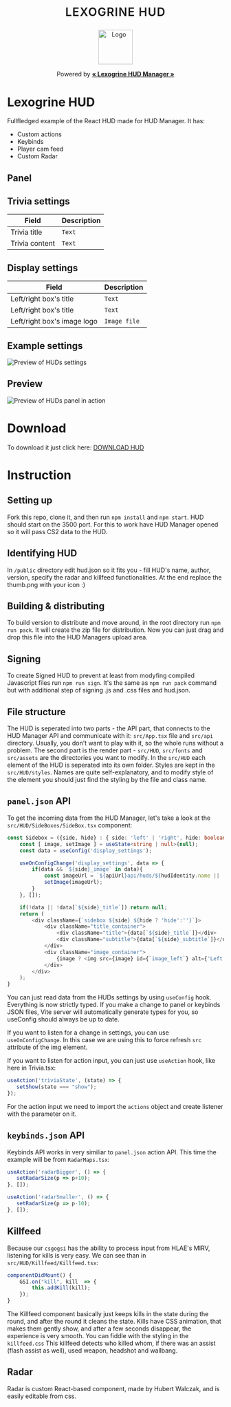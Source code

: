 
<p align="center">
	<p align="center" style="font-weight:600; letter-spacing:1pt; font-size:20pt;">LEXOGRINE HUD</p>
	<p align="center"><img src="icon.png" alt="Logo" width="80" height="80"></p>
	<p align="center" style="font-weight:400;">Powered by <a href='https://github.com/lexogrine/hud-manager'><strong>« Lexogrine HUD Manager »</strong></a></p>
</p>

# Lexogrine HUD

  

Fullfledged example of the React HUD made for HUD Manager. It has:

- Custom actions
- Keybinds
- Player cam feed
- Custom Radar

## **Panel**
## Trivia settings

|  Field|Description  |
|--|--|
|  Trivia title| `Text` |
|  Trivia content| `Text` |


## Display settings


|  Field|Description  |
|--|--|
|  Left/right box's title| `Text` |
|  Left/right box's title| `Text` |
|  Left/right box's image logo| `Image file` |

## Example settings

![Preview of HUDs settings](settings.png)

## Preview

![Preview of HUDs panel in action](preview.png)

# Download

To download it just click here: [DOWNLOAD HUD]([https://github.com/lexogrine/cs2-react-hud/releases/latest](https://github.com/auuruum/OpenHud-React-Hud-Realname-flag/releases/tag/release))

# Instruction
## Setting up
Fork this repo, clone it, and then run `npm install` and `npm start`. HUD should start on the 3500 port. For this to work have HUD Manager opened so it will pass CS2 data to the HUD.

## Identifying HUD
In `/public` directory edit hud.json so it fits you - fill HUD's name, author, version, specify the radar and killfeed functionalities. At the end replace the thumb.png with your icon :)

## Building & distributing
To build version to distribute and move around, in the root directory run `npm run pack`. It will create the zip file for distribution. Now you can just drag and drop this file into the HUD Managers upload area.

## Signing

To create Signed HUD to prevent at least from modyfing compiled Javascript files run `npm run sign`. It's the same as `npm run pack` command but with additional step of signing .js and .css files and hud.json.

  
 ## File structure
 The HUD is seperated into two parts - the API part, that connects to the HUD Manager API and communicate with it: `src/App.tsx` file and `src/api` directory. Usually, you don't want to play with it, so the whole runs without a problem.
 The second part is the render part - `src/HUD`, `src/fonts` and `src/assets` are the directories you want to modify. In the `src/HUD` each element of the HUD is seperated into its own folder. Styles are kept in the `src/HUD/styles`. Names are quite self-explanatory, and to modify style of the element you should just find  the styling by the file and class name.


## `panel.json` API
To get the incoming data from the HUD Manager, let's take a look at the `src/HUD/SideBoxes/SideBox.tsx` component:
```typescript
const Sidebox = ({side, hide} : { side: 'left' | 'right', hide: boolean}) => {
    const [ image, setImage ] = useState<string | null>(null);
    const data = useConfig('display_settings');

    useOnConfigChange('display_settings', data => {
        if(data && `${side}_image` in data){
            const imageUrl = `${apiUrl}api/huds/${hudIdentity.name || 'dev'}/display_settings/${side}_image?isDev=${hudIdentity.isDev}&cache=${(new Date()).getTime()}`;
            setImage(imageUrl);
        }
    }, []);

    if(!data || !data[`${side}_title`]) return null;
    return (
        <div className={`sidebox ${side} ${hide ? 'hide':''}`}>
            <div className="title_container">
                <div className="title">{data[`${side}_title`]}</div>
                <div className="subtitle">{data[`${side}_subtitle`]}</div>
            </div>
            <div className="image_container">
                {image ? <img src={image} id={`image_left`} alt={'Left'}/>:null}
            </div>
        </div>
    );
}
```

You can just read data from the HUDs settings by using `useConfig` hook. Everything is now strictly typed. If you make a change to panel or keybinds JSON files, Vite server will automatically generate types for you, so useConfig should always be up to date.

If you want to listen for a change in settings, you can use `useOnConfigChange`. In this case we are using this to force refresh `src` attribute of the img element.

If you want to listen for action input, you can just use `useAction` hook, like here in Trivia.tsx:
```typescript
useAction('triviaState', (state) => {
   setShow(state === "show");
});
```
For the action input we need to import the `actions` object and create listener with the parameter on it.
## `keybinds.json` API
Keybinds API works in very similiar to `panel.json` action API. This time the example will be from `RadarMaps.tsx`:
```typescript
useAction('radarBigger', () => {
   setRadarSize(p => p+10);
}, []);

useAction('radarSmaller', () => {
   setRadarSize(p => p-10);
}, []);
```


## Killfeed
Because our  `csgogsi` has the ability to process input from HLAE's MIRV, listening for kills is very easy. We can see than in `src/HUD/Killfeed/Killfeed.tsx`:
```javascript
componentDidMount() {
	GSI.on("kill", kill  => {
		this.addKill(kill);
	});
}
```
The Killfeed component basically just keeps kills in the state during the round, and after the round it cleans the state. Kills have CSS animation, that makes them gently show, and after a few seconds disappear, the experience is very smooth. You can fiddle with the styling in the `killfeed.css`
This killfeed detects who killed whom, if there was an assist (flash assist as well), used weapon, headshot and wallbang.

## Radar
Radar is custom React-based component, made by Hubert Walczak, and is easily editable from css.

